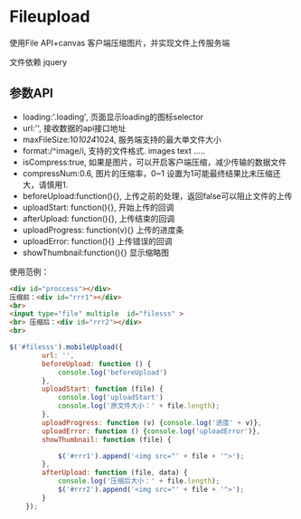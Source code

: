 # Fileupload
使用File API+canvas 客户端压缩图片，并实现文件上传服务端

文件依赖 jquery

## 参数API 

* loading:'.loading',           页面显示loading的图标selector
* url:'',                       接收数据的api接口地址
* maxFileSize:10*1024*1024,     服务端支持的最大单文件大小
* format:/^image/i,             支持的文件格式. images text .....
* isCompress:true,              如果是图片，可以开启客户端压缩，减少传输的数据文件
* compressNum:0.6,              图片的压缩率，0~1 设置为1可能最终结果比未压缩还大，请慎用1.
* beforeUpload:function(){},    上传之前的处理，返回false可以阻止文件的上传
* uploadStart: function(){},    开始上传的回调
* afterUpload: function(){},    上传结束的回调
* uploadProgress: function(v){} 上传的进度条
* uploadError: function(){}     上传错误的回调
* showThumbnail:function(){}    显示缩略图




使用范例：
```HTML
<div id="proccess"></div>
压缩前：<div id="rrr1"></div>
<br>
<input type="file" multiple  id="filesss" >
<br> 压缩后：<div id="rrr2"></div>
<br>
```
```javascript
$('#filesss').mobileUpload({
        url: '',
        beforeUpload: function () {
            console.log('beforeUpload')
        },
        uploadStart: function (file) {
            console.log('uploadStart')
            console.log('原文件大小：' + file.length);
        },
        uploadProgress: function (v) {console.log('进度' + v)},
        uploadError: function () {console.log('uploadError')},
        showThumbnail: function (file) {

            $('#rrr1').append('<img src="' + file + '">');
        },
        afterUpload: function (file, data) {
            console.log('压缩后大小：' + file.length);
            $('#rrr2').append('<img src="' + file + '">');
        }
    });
```
